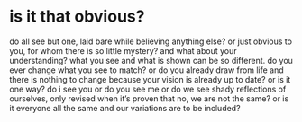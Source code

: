 # is it that obvious?

do all see but one, laid bare while believing anything else? or just obvious to you, for whom there is so little mystery? and what about your understanding? what you see and what is shown can be so different. do you ever change what you see to match? or do you already draw from life and there is nothing to change because your vision is already up to date? or is it one way? do i see you or do you see me or do we see shady reflections of ourselves, only revised when it’s proven that no, we are not the same? or is it everyone all the same and our variations are to be included?